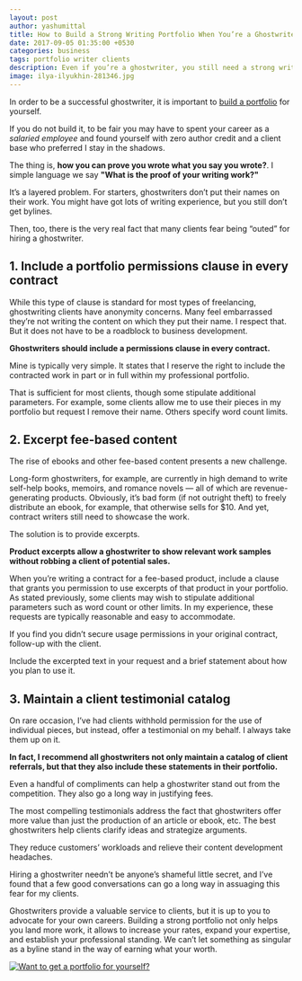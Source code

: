 ```yaml
---
layout: post
author: yashumittal
title: How to Build a Strong Writing Portfolio When You’re a Ghostwriter
date: 2017-09-05 01:35:00 +0530
categories: business
tags: portfolio writer clients
description: Even if you’re a ghostwriter, you still need a strong writing portfolio to show your skill and work to your next client.
image: ilya-ilyukhin-281346.jpg
---
```


In order to be a successful ghostwriter, it is important to [build a portfolio](//codecarrot.net/) for yourself.

If you do not build it, to be fair you may have to spent your career as a *salaried employee* and found yourself with zero author credit and a client base who preferred I stay in the shadows.

The thing is, **how you can prove you wrote what you say you wrote?**. I simple language we say **"What is the proof of your writing work?"**

It’s a layered problem. For starters, ghostwriters don’t put their names on their work. You might have got lots of writing experience, but you still don’t get bylines.

Then, too, there is the very real fact that many clients fear being “outed” for hiring a ghostwriter.

## 1. Include a portfolio permissions clause in every contract

While this type of clause is standard for most types of freelancing, ghostwriting clients have anonymity concerns. Many feel embarrassed they’re not writing the content on which they put their name. I respect that. But it does not have to be a roadblock to business development.

**Ghostwriters should include a permissions clause in every contract.**

Mine is typically very simple. It states that I reserve the right to include the contracted work in part or in full within my professional portfolio.

That is sufficient for most clients, though some stipulate additional parameters. For example, some clients allow me to use their pieces in my portfolio but request I remove their name. Others specify word count limits.

## 2. Excerpt fee-based content

The rise of ebooks and other fee-based content presents a new challenge.

Long-form ghostwriters, for example, are currently in high demand to write self-help books, memoirs, and romance novels — all of which are revenue-generating products. Obviously, it’s bad form (if not outright theft) to freely distribute an ebook, for example, that otherwise sells for $10. And yet, contract writers still need to showcase the work.

The solution is to provide excerpts.

**Product excerpts allow a ghostwriter to show relevant work samples without robbing a client of potential sales.**

When you’re writing a contract for a fee-based product, include a clause that grants you permission to use excerpts of that product in your portfolio. As stated previously, some clients may wish to stipulate additional parameters such as word count or other limits. In my experience, these requests are typically reasonable and easy to accommodate.

If you find you didn’t secure usage permissions in your original contract, follow-up with the client.

Include the excerpted text in your request and a brief statement about how you plan to use it.

## 3. Maintain a client testimonial catalog

On rare occasion, I’ve had clients withhold permission for the use of individual pieces, but instead, offer a testimonial on my behalf. I always take them up on it.

**In fact, I recommend all ghostwriters not only maintain a catalog of client referrals, but that they also include these statements in their portfolio.**

Even a handful of compliments can help a ghostwriter stand out from the competition. They also go a long way in justifying fees.

The most compelling testimonials address the fact that ghostwriters offer more value than just the production of an article or ebook, etc. The best ghostwriters help clients clarify ideas and strategize arguments.

They reduce customers’ workloads and relieve their content development headaches.

Hiring a ghostwriter needn’t be anyone’s shameful little secret, and I’ve found that a few good conversations can go a long way in assuaging this fear for my clients.

Ghostwriters provide a valuable service to clients, but it is up to you to advocate for your own careers. Building a strong portfolio not only helps you land more work, it allows to increase your rates, expand your expertise, and establish your professional standing. We can’t let something as singular as a byline stand in the way of earning what your worth.

[![Want to get a portfolio for yourself?](//blog.codecarrot.net/images/want-a-portfolio-website-promo.png)](//codecarrot.net/)
